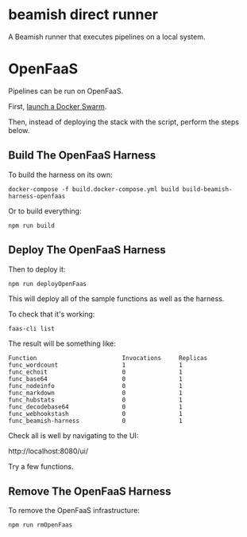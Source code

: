 beamish direct runner
=====================

A Beamish runner that executes pipelines on a local system.

# OpenFaaS

Pipelines can be run on OpenFaaS.

First, [launch a Docker Swarm](https://github.com/openfaas/faas/blob/master/guide/deployment_swarm.md).

Then, instead of deploying the stack with the script, perform the steps below.

## Build The OpenFaaS Harness

To build the harness on its own:

```shell
docker-compose -f build.docker-compose.yml build build-beamish-harness-openfaas
```

Or to build everything:

```
npm run build
```

## Deploy The OpenFaaS Harness

Then to deploy it:

```shell
npm run deployOpenFaas
```

This will deploy all of the sample functions as well as the harness.

To check that it's working:

```
faas-cli list
```

The result will be something like:

```
Function                        Invocations     Replicas
func_wordcount                  1               1
func_echoit                     0               1
func_base64                     0               1
func_nodeinfo                   0               1
func_markdown                   0               1
func_hubstats                   0               1
func_decodebase64               0               1
func_webhookstash               0               1
func_beamish-harness            0               1
```

Check all is well by navigating to the UI:

http://localhost:8080/ui/

Try a few functions.

## Remove The OpenFaaS Harness

To remove the OpenFaaS infrastructure:

```shell
npm run rmOpenFaas
```
